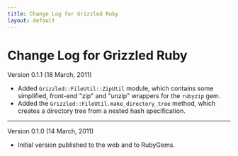 ```yaml
---
title: Change Log for Grizzled Ruby
layout: default
---
```


# Change Log for Grizzled Ruby

Version 0.1.1 (18 March, 2011)

* Added `Grizzled::FileUtil::ZipUtil` module, which contains some
  simplified, front-end "zip" and "unzip" wrappers for the `rubyzip` gem.
* Added the `Grizzled::FileUtil.make_directory_tree` method, which creates
  a directory tree from a nested hash specification.

---

Version 0.1.0 (14 March, 2011)

* Initial version published to the web and to RubyGems.
